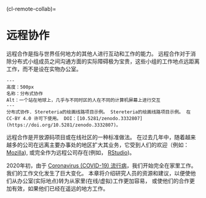 (cl-remote-collab)=
# 远程协作

远程合作是指与世界任何地方的其他人进行互动和工作的能力。 远程合作对于消除分布式小组成员之间沟通方面的实际障碍极为宝贵，这些小组的工作地点远距离工作，而不是设在实物办公室。

```{figure} ../figures/distributed-collaboration.jpg
---
高度：500px
名称：分布式协作
Alt：一个站在地球上，几乎与不同时区的人在不同的计算机屏幕上进行交互
---
分布式协作. Stereteria的绘画线路项目示例。 Stereteria的绘画线路项目示例。 在 CC-BY 4.0 许可下使用。 DOI：[10.5281/zenodo.3332807](https://doi.org/10.5281/zenodo.3332807)。
```

远程合作是开放源码项目或在线社区的一种标准做法。 在过去几年中，随着越来越多的公司在远离主要办事处的地区扩大其业务，它受到人们的欢迎（例如： [Mozilla](https://www.mozilla.org/en-GB/)), 或完全作为远程公司存在(例如， [RStudio](https://rstudio.com/about/))。

2020年初，由于 [Coronavirus (COVID-19) 流行病](https://www.who.int/emergencies/diseases/novel-coronavirus-2019)，我们开始完全在家里工作。 我们的工作文化发生了巨大变化。 本章将介绍研究人员的资源和建议，以便使他们从办公室(实际地点)转为从家里(在线/虚拟)工作更加容易， 或使他们的合作更加有效，如果他们已经在遥远的地方工作。

<!--- Add a summary of all the subchapters --->
